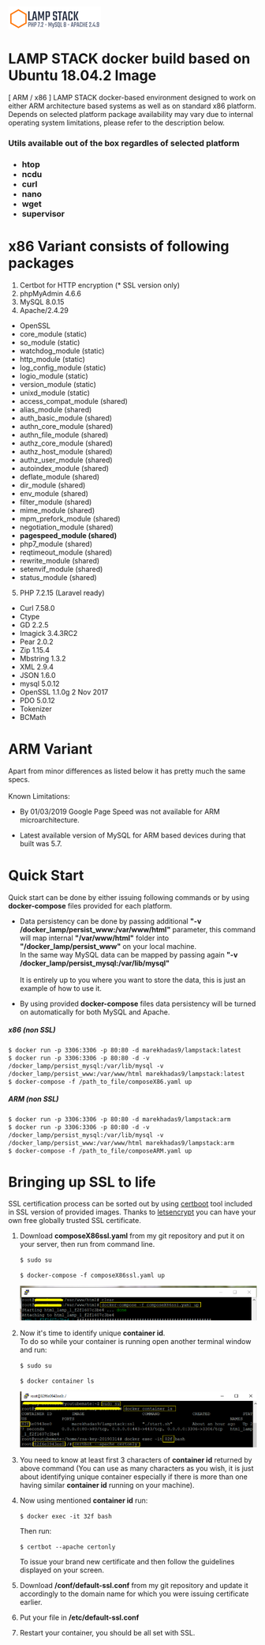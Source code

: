 ![GitHub Logo](https://raw.githubusercontent.com/marekhadas1989/lampstackdocker/master/guide/logo.png)
# LAMP STACK docker build based on Ubuntu 18.04.2 Image

[ ARM / x86 ] LAMP STACK docker-based environment designed to work on either ARM architecture based systems as well as on standard x86 platform. 
Depends on selected platform package availability may vary due to internal operating system limitations, please refer to the description below.

<h3>Utils available out of the box regardles of selected platform<h3>
<ul>
   <li>htop</li>
   <li>ncdu</li>
   <li>curl</li>
   <li>nano</li>
   <li>wget</li>
   <li>supervisor</li>
</ul>
   
<h1>x86 Variant consists of following packages</h1>

1. Certbot for HTTP encryption (* SSL version only)
2. phpMyAdmin 4.6.6
3. MySQL 8.0.15
4. Apache/2.4.29
<ul>
   <li>OpenSSL</li>
   <li>core_module (static)</li>
   <li>so_module (static)</li>
   <li>watchdog_module (static)</li>
   <li>http_module (static)</li>
   <li>log_config_module (static)</li>
   <li>logio_module (static)</li>
   <li>version_module (static)</li>
   <li>unixd_module (static)</li>
   <li>access_compat_module (shared)</li>
   <li>alias_module (shared)</li>
   <li>auth_basic_module (shared)</li>
   <li>authn_core_module (shared)</li>
   <li>authn_file_module (shared)</li>
   <li>authz_core_module (shared)</li>
   <li>authz_host_module (shared)</li>
   <li>authz_user_module (shared)</li>
   <li>autoindex_module (shared)</li>
   <li>deflate_module (shared)</li>
   <li>dir_module (shared)</li>
   <li>env_module (shared)</li>
   <li>filter_module (shared)</li>
   <li>mime_module (shared)</li>
   <li>mpm_prefork_module (shared)</li>
   <li>negotiation_module (shared)</li>
   <li><b>pagespeed_module (shared)</b></li>
   <li>php7_module (shared)</li>
   <li>reqtimeout_module (shared)</li>
   <li>rewrite_module (shared)</li>
   <li>setenvif_module (shared)</li>
   <li>status_module (shared)</li>
</ul>
   
5. PHP 7.2.15 (Laravel ready)
<ul>
   <li>Curl 7.58.0</li>
   <li>Ctype</li>
   <li>GD 2.2.5</li>
   <li>Imagick 3.4.3RC2</li>
   <li>Pear 2.0.2</li>
   <li>Zip 1.15.4</li>
   <li>Mbstring 1.3.2</li>
   <li>XML 2.9.4</li>
   <li>JSON 1.6.0</li>
   <li>mysql 5.0.12</li>
   <li>OpenSSL 1.1.0g 2 Nov 2017</li>
   <li>PDO 5.0.12</li>
   <li>Tokenizer</li>
   <li>BCMath</li>
</ul>

<h1>ARM Variant</h1>
Apart from minor differences as listed below it has pretty much the same specs.
<br/><br/>
Known Limitations:
<br/>

* By 01/03/2019 Google Page Speed was not available for ARM microarchitecture.

* Latest available version of MySQL for ARM based devices during that built was 5.7.

<h1>Quick Start</h1>

Quick start can be done by either issuing following commands or by using <b>docker-compose</b> files provided for each platform.


* Data persistency can be done by passing additional <b>"-v /docker_lamp/persist_www:/var/www/html"</b> parameter, 
this command will map internal <b>"/var/www/html"</b> folder into <b>"/docker_lamp/persist_www"</b> on your local machine.<br>
In the same way MySQL data can be mapped by passing again <b>"-v /docker_lamp/persist_mysql:/var/lib/mysql"</b> <br><br>
It is entirely up to you where you want to store the data, this is just an example of how to use it.


* By using provided <b>docker-compose</b> files data persistency will be turned on automatically for both MySQL and Apache.

<h5>x86 (non SSL)</h5>

```
$ docker run -p 3306:3306 -p 80:80 -d marekhadas9/lampstack:latest
$ docker run -p 3306:3306 -p 80:80 -d -v /docker_lamp/persist_mysql:/var/lib/mysql -v /docker_lamp/persist_www:/var/www/html marekhadas9/lampstack:latest
$ docker-compose -f /path_to_file/composeX86.yaml up
```

<h5>ARM (non SSL)</h5>

```
$ docker run -p 3306:3306 -p 80:80 -d marekhadas9/lampstack:arm
$ docker run -p 3306:3306 -p 80:80 -d -v /docker_lamp/persist_mysql:/var/lib/mysql -v /docker_lamp/persist_www:/var/www/html marekhadas9/lampstack:arm
$ docker-compose -f /path_to_file/composeARM.yaml up
```

<h1>Bringing up SSL to life</h1>
SSL certification process can be sorted out by using <a href="https://certbot.eff.org/">certboot</a> tool included in SSL version of provided images</a>.
Thanks to <a href="https://letsencrypt.org/">letsencrypt</a> you can have your own free globally trusted SSL certificate.

1. Download <b>composeX86ssl.yaml</b> from my git repository and put it on your server, then run from command line.

    ```$ sudo su```

    ```$ docker-compose -f composeX86ssl.yaml up```
    
    ![GitHub Logo](https://raw.githubusercontent.com/marekhadas1989/lampstackdocker/master/guide/howto1.PNG)

2. Now it's time to identify unique <b>container id</b>.<br/>
   To do so while your container is running open another terminal window and run:<br/> 

    ```$ sudo su```
 
    ```$ docker container ls```
     
    ![GitHub Logo](https://raw.githubusercontent.com/marekhadas1989/lampstackdocker/master/guide/howto2.PNG)

3. You need to know at least first 3 characters of <b>container id</b> returned by above command (You can use as many characters as you wish, it is just about identifying unique container especially if there is more than one having similar <b>container id</b> running on your machine).<br>
4. Now using mentioned <b>container id</b> run:

    ```$ docker exec -it 32f bash```
 
    Then run:
 
    ```$ certbot --apache certonly```
    
    To issue your brand new certificate and then follow the guidelines displayed on your screen.
    
4. Download <b>/conf/default-ssl.conf</b> from my git repository and update it accordingly to the domain name for which you were issuing certificate earlier.
5. Put your file in <b>/etc/default-ssl.conf</b>
6. Restart your container, you should be all set with SSL.
   